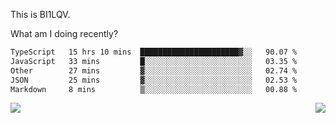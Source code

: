 This is BI1LQV.

What am I doing recently?

<!--START_SECTION:waka-->

```txt
TypeScript   15 hrs 10 mins  ██████████████████████▓░░   90.07 %
JavaScript   33 mins         █░░░░░░░░░░░░░░░░░░░░░░░░   03.35 %
Other        27 mins         ▓░░░░░░░░░░░░░░░░░░░░░░░░   02.74 %
JSON         25 mins         ▓░░░░░░░░░░░░░░░░░░░░░░░░   02.53 %
Markdown     8 mins          ▒░░░░░░░░░░░░░░░░░░░░░░░░   00.88 %
```

<!--END_SECTION:waka-->
<img align="right" src="https://github-readme-stats.vercel.app/api?username=bi1lqv&show_icons=true&count_private=true">

<img src="https://metrics.lecoq.io/bi1lqv?template=classic&base.activity=0&base.community=0&base.repositories=0&base.metadata=0&isocalendar=1&base=header%2C%20activity%2C%20community%2C%20repositories%2C%20metadata&base.indepth=false&base.hireable=false&isocalendar=false&isocalendar.duration=full-year&config.timezone=Asia%2FShanghai">
